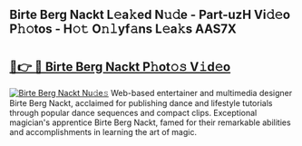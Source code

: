## Birte Berg Nackt L𝚎a𝚔ed N𝚞𝚍e - Part-uzH Vi𝚍𝚎o P𝚑𝚘tos - H𝚘𝚝 O𝚗𝚕yf𝚊ns L𝚎a𝚔s AAS7X

# <h2><a href="http://kfanr3.oniu.top/?m=Birte+Berg+Nackt">🔗👉 🔴 Birte Berg Nackt P𝚑ot𝚘𝚜 V𝚒d𝚎o</a></h2>

[![Birte Berg Nackt Nu𝚍e𝚜](https://i.imgur.com/0qMVB7G.gif)](http://kfanr3.oniu.top/?m=Birte+Berg+Nackt)
Web-based entertainer and multimedia designer Birte Berg Nackt, acclaimed for publishing dance and lifestyle tutorials through popular dance sequences and compact clips. Exceptional magician's apprentice Birte Berg Nackt, famed for their remarkable abilities and accomplishments in learning the art of magic.  
